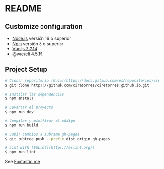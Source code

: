 # README

## Customize configuration

* [Node.js](https://nodejs.org/es) versión 16 o superior
* [Npm](https://docs.npmjs.com/getting-started) versión 8 o superior
* [Vue.js 2.7.14](https://vuejs.org/)
* [@vue/cli 4.5.19](https://cli.vuejs.org/guide/installation.html)

## Project Setup

```sh
# Clonar repositorio [Guía](https://docs.github.com/es/repositories/creating-and-managing-repositories/cloning-a-repository)
$ git clone https://github.com/ciretorres/ciretorres.github.io.git

# Instalar las dependencias
$ npm install

# Levantar el proyecto
$ npm run dev

# Compilar y minificar el código
$ npm run build

# Subir cambios a subrama gh-pages
$ git subtree push --prefix dist origin gh-pages

# Lint with [ESLint](https://eslint.org/)
$ npm run lint
```

See [Fontastic.me](https://app.fontastic.me)